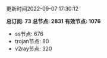 更新时间2022-09-07 17:30:12

**总订阅: 73**
**总节点: 2831**
**有效节点: 1076**
- ss节点: 676
- trojan节点: 80
- v2ray节点: 320
